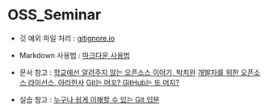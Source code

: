 # OSS_Seminar

* 깃 예외 파일 처리 : [gitignore.io](https://www.gitignore.io/)
* Markdown 사용법 : [마크다운 사용법](https://gist.github.com/ihoneymon/652be052a0727ad59601)

* 문서 참고 : 
[학교에선 알려주지 않는 오픈소스 이야기, 박치완](https://www.slideshare.net/deview/ss-58740907)
[개발자를 위한 오픈소스 라이선스, 아라한사](https://www.slideshare.net/meadunhansa/ss-41496869)
[Git는 머꼬? GitHub는 또 머지?](https://www.slideshare.net/ianychoi/git-github-46020592)

* 실습 참고 :
[누구나 쉽게 이해할 수 있는 Git 입문](https://backlog.com/git-tutorial/kr/)
